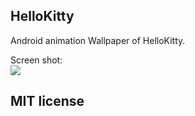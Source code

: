 ## HelloKitty
Android animation Wallpaper of HelloKitty.

Screen shot:<br>
![](https://github.com/yuger/HelloKitty/blob/master/images/HelloKitty.png)

## MIT license
